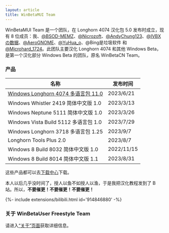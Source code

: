 ```yaml
---
layout: article
title: WinBetaMUI Team
---
```


WinBetaMUI Team 是一个团队，在 Longhorn 4074 汉化包 5.0 发布时成立，现有 8 位成员：我、[@BSOD-MEMZ](http://space.bilibili.com/1975308950)、[@Nicrozoft](haha666_666.outlook.com)、[@AndyChung123](http://space.bilibili.com/2119761603)、[@IVBXの数据](http://space.bilibili.com/1171551865)、[@AeroGNOME](http://space.bilibili.com/515586861)、[@YuHua_o](http://space.bilibili.com/1468597922)、@Bing是垃圾软件 和 [@Microhard_1724](http://space.bilibili.com/1684665013)。此团队主要汉化 Longhorn 4074 和其他 Windows Beta，是第一个汉化部分 Windows Beta 的团队，原名 WinBetaCN Team。

### 产品

| 名称                                                         | 发布时间   |
| ------------------------------------------------------------ | ---------- |
| [Windows Longhorn 4074 多语言包 11.0](http://wbu-o.github.io/2023/06/10/lh4074mui.html) | 2023/6/21  |
| Windows Whistler 2419 简体中文版 1.0                         | 2023/3/13  |
| Windows Neptune 5111 简体中文版 1.0                          | 2023/3/26  |
| Windows Vista Build 5112 多语言包 1.0                        | 2023/7/29  |
| Windows Longhorn 3718 多语言包 1.25                          | 2023/9/7   |
| Longhorn Tools Plus 2.0                                      | 2023/8/7   |
| Windows 8 Build 8032 简体中文版 1.0                          | 2022/11/15 |
| Windows 8 Build 8014 简体中文版 1.1                          | 2023/8/31  |

这些产品都可以去[下载中心](http://wbl2.github.io/download)下载。

本人以后几乎没时间了，授人以鱼不如授人以渔，于是我把汉化教程发到了 B 站。所以，**不要催更！不要催更！不要催更！**

<div>{%- include extensions/bilibili.html id='914846880' -%}</div>

### 关于 WinBetaUser Freestyle Team

请进入[“关于”页面](http://wbu-o.github.io/about)获取详细信息。
